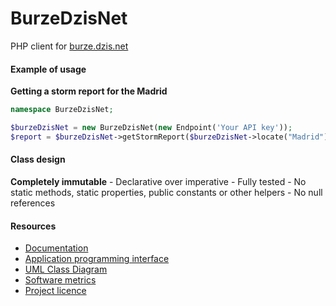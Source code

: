 # BurzeDzisNet

PHP client for [burze.dzis.net](https://burze.dzis.net)

#### Example of usage

__Getting a storm report for the Madrid__

```php
namespace BurzeDzisNet;

$burzeDzisNet = new BurzeDzisNet(new Endpoint('Your API key'));
$report = $burzeDzisNet->getStormReport($burzeDzisNet->locate("Madrid"));
```

#### Class design

__Completely immutable__ - Declarative over imperative - Fully tested - No static methods, static properties, public constants or other helpers - No null references

#### Resources
- [Documentation](https://github.com/krzysiekpiasecki/BurzeDzisNet/blob/master/doc/Index.md)
- [Application programming interface](https://github.com/krzysiekpiasecki/BurzeDzisNet/blob/master/docs/api/API-documentation.zip)
- [UML Class Diagram](https://github.com/krzysiekpiasecki/BurzeDzisNet/blob/master/docs/ClassDiagram.md)
- [Software metrics](https://github.com/krzysiekpiasecki/BurzeDzisNet/blob/master/docs/SoftwareMetrics.md)
- [Project licence](https://github.com/krzysiekpiasecki/BurzeDzisNet/blob/master/LICENCE.md)
